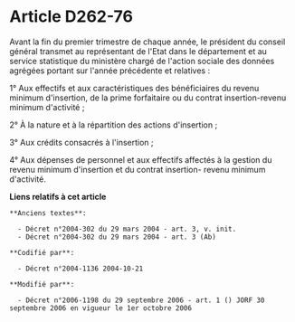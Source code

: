 # Article D262-76

Avant la fin du premier trimestre de chaque année, le président du conseil général transmet au représentant de l'Etat dans le
département et au service statistique du ministère chargé de l'action sociale des données agrégées portant sur l'année
précédente et relatives :

1° Aux effectifs et aux caractéristiques des bénéficiaires du revenu minimum d'insertion, de la prime forfaitaire ou du
contrat insertion-revenu minimum d'activité ;

2° À la nature et à la répartition des actions d'insertion ;

3° Aux crédits consacrés à l'insertion ;

4° Aux dépenses de personnel et aux effectifs affectés à la gestion du revenu minimum d'insertion et du contrat insertion-
revenu minimum d'activité.

**Liens relatifs à cet article**

	**Anciens textes**:

	  - Décret n°2004-302 du 29 mars 2004 - art. 3, v. init.
	  - Décret n°2004-302 du 29 mars 2004 - art. 3 (Ab)

	**Codifié par**:

	  - Décret n°2004-1136 2004-10-21

	**Modifié par**:

	  - Décret n°2006-1198 du 29 septembre 2006 - art. 1 () JORF 30 septembre 2006 en vigueur le 1er octobre 2006
